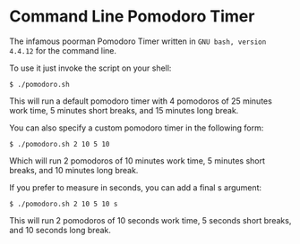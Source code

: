 # Command Line Pomodoro Timer

The infamous poorman Pomodoro Timer written in `GNU bash, version 4.4.12` for the command line.

To use it just invoke the script on your shell:

    $ ./pomodoro.sh

This will run a default pomodoro timer with 4 pomodoros of 25 minutes work time, 5 minutes short breaks, and 15 minutes long break.

You can also specify a custom pomodoro timer in the following form:

    $ ./pomodoro.sh 2 10 5 10

Which will run 2 pomodoros of 10 minutes work time, 5 minutes short breaks, and 10 minutes long break.

If you prefer to measure in seconds, you can add a final s argument:

    $ ./pomodoro.sh 2 10 5 10 s

This will run 2 pomodoros of 10 seconds work time, 5 seconds short breaks, and 10 seconds long break.